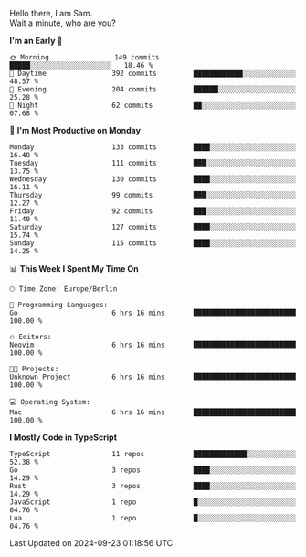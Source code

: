 Hello there, I am Sam.  
Wait a minute, who are you?
  
<!--START_SECTION:waka-->
**I'm an Early 🐤** 

```text
🌞 Morning                149 commits         █████░░░░░░░░░░░░░░░░░░░░   18.46 % 
🌆 Daytime                392 commits         ████████████░░░░░░░░░░░░░   48.57 % 
🌃 Evening                204 commits         ██████░░░░░░░░░░░░░░░░░░░   25.28 % 
🌙 Night                  62 commits          ██░░░░░░░░░░░░░░░░░░░░░░░   07.68 % 
```
📅 **I'm Most Productive on Monday** 

```text
Monday                   133 commits         ████░░░░░░░░░░░░░░░░░░░░░   16.48 % 
Tuesday                  111 commits         ███░░░░░░░░░░░░░░░░░░░░░░   13.75 % 
Wednesday                130 commits         ████░░░░░░░░░░░░░░░░░░░░░   16.11 % 
Thursday                 99 commits          ███░░░░░░░░░░░░░░░░░░░░░░   12.27 % 
Friday                   92 commits          ███░░░░░░░░░░░░░░░░░░░░░░   11.40 % 
Saturday                 127 commits         ████░░░░░░░░░░░░░░░░░░░░░   15.74 % 
Sunday                   115 commits         ████░░░░░░░░░░░░░░░░░░░░░   14.25 % 
```


📊 **This Week I Spent My Time On** 

```text
🕑︎ Time Zone: Europe/Berlin

💬 Programming Languages: 
Go                       6 hrs 16 mins       █████████████████████████   100.00 % 

🔥 Editors: 
Neovim                   6 hrs 16 mins       █████████████████████████   100.00 % 

🐱‍💻 Projects: 
Unknown Project          6 hrs 16 mins       █████████████████████████   100.00 % 

💻 Operating System: 
Mac                      6 hrs 16 mins       █████████████████████████   100.00 % 
```

**I Mostly Code in TypeScript** 

```text
TypeScript               11 repos            █████████████░░░░░░░░░░░░   52.38 % 
Go                       3 repos             ████░░░░░░░░░░░░░░░░░░░░░   14.29 % 
Rust                     3 repos             ████░░░░░░░░░░░░░░░░░░░░░   14.29 % 
JavaScript               1 repo              █░░░░░░░░░░░░░░░░░░░░░░░░   04.76 % 
Lua                      1 repo              █░░░░░░░░░░░░░░░░░░░░░░░░   04.76 % 
```




 Last Updated on 2024-09-23 01:18:56 UTC
<!--END_SECTION:waka-->
